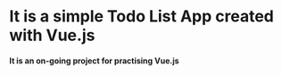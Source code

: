 # It is a simple Todo List App created with Vue.js

#### It is an on-going project for practising Vue.js